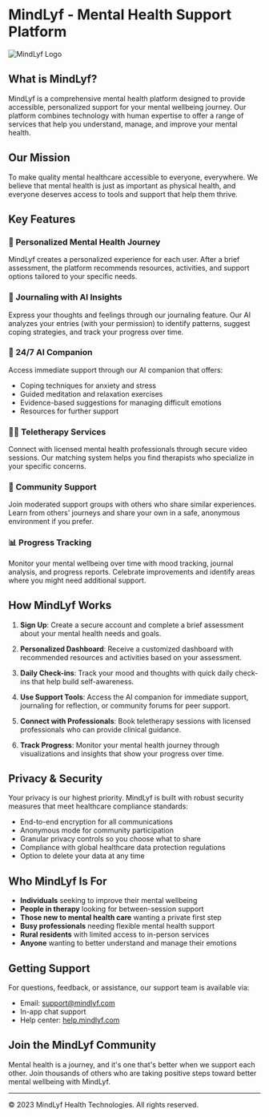 # MindLyf - Mental Health Support Platform

![MindLyf Logo](https://placeholder.com/wp-content/uploads/2018/10/placeholder.com-logo1.png)

## What is MindLyf?

MindLyf is a comprehensive mental health platform designed to provide accessible, personalized support for your mental wellbeing journey. Our platform combines technology with human expertise to offer a range of services that help you understand, manage, and improve your mental health.

## Our Mission

To make quality mental healthcare accessible to everyone, everywhere. We believe that mental health is just as important as physical health, and everyone deserves access to tools and support that help them thrive.

## Key Features

### 🧠 Personalized Mental Health Journey

MindLyf creates a personalized experience for each user. After a brief assessment, the platform recommends resources, activities, and support options tailored to your specific needs.

### 📝 Journaling with AI Insights

Express your thoughts and feelings through our journaling feature. Our AI analyzes your entries (with your permission) to identify patterns, suggest coping strategies, and track your progress over time.

### 💬 24/7 AI Companion

Access immediate support through our AI companion that offers:
- Coping techniques for anxiety and stress
- Guided meditation and relaxation exercises
- Evidence-based suggestions for managing difficult emotions
- Resources for further support

### 👩‍⚕️ Teletherapy Services

Connect with licensed mental health professionals through secure video sessions. Our matching system helps you find therapists who specialize in your specific concerns.

### 👥 Community Support

Join moderated support groups with others who share similar experiences. Learn from others' journeys and share your own in a safe, anonymous environment if you prefer.

### 📊 Progress Tracking

Monitor your mental wellbeing over time with mood tracking, journal analysis, and progress reports. Celebrate improvements and identify areas where you might need additional support.

## How MindLyf Works

1. **Sign Up**: Create a secure account and complete a brief assessment about your mental health needs and goals.

2. **Personalized Dashboard**: Receive a customized dashboard with recommended resources and activities based on your assessment.

3. **Daily Check-ins**: Track your mood and thoughts with quick daily check-ins that help build self-awareness.

4. **Use Support Tools**: Access the AI companion for immediate support, journaling for reflection, or community forums for peer support.

5. **Connect with Professionals**: Book teletherapy sessions with licensed professionals who can provide clinical guidance.

6. **Track Progress**: Monitor your mental health journey through visualizations and insights that show your progress over time.

## Privacy & Security

Your privacy is our highest priority. MindLyf is built with robust security measures that meet healthcare compliance standards:

- End-to-end encryption for all communications
- Anonymous mode for community participation
- Granular privacy controls so you choose what to share
- Compliance with global healthcare data protection regulations
- Option to delete your data at any time

## Who MindLyf Is For

- **Individuals** seeking to improve their mental wellbeing
- **People in therapy** looking for between-session support
- **Those new to mental health care** wanting a private first step
- **Busy professionals** needing flexible mental health support
- **Rural residents** with limited access to in-person services
- **Anyone** wanting to better understand and manage their emotions

## Getting Support

For questions, feedback, or assistance, our support team is available via:
- Email: support@mindlyf.com
- In-app chat support
- Help center: [help.mindlyf.com](https://help.mindlyf.com)

## Join the MindLyf Community

Mental health is a journey, and it's one that's better when we support each other. Join thousands of others who are taking positive steps toward better mental wellbeing with MindLyf.

---

© 2023 MindLyf Health Technologies. All rights reserved. 